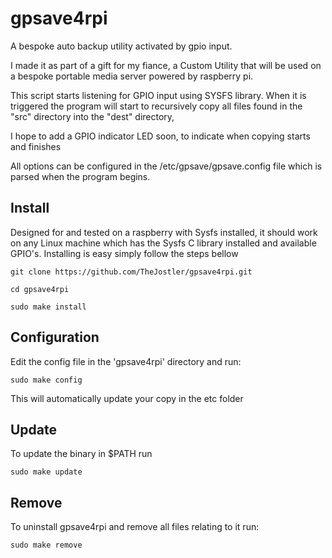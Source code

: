 # gpsave4rpi
A bespoke auto backup utility activated by gpio input.

I made it as part of a gift for my fiance, a Custom Utility that will be used on a bespoke portable media server powered by raspberry pi.

This script starts listening for GPIO input using SYSFS library.
When it is triggered the program will start to recursively copy all files found in the "src" directory into the "dest"
directory, 

I hope to add a GPIO indicator LED soon, to indicate when copying starts and finishes

All options can be configured in the /etc/gpsave/gpsave.config file which is parsed when the program begins.

## Install

Designed for and tested on a raspberry with Sysfs installed, it should work on any Linux machine which has the Sysfs C library installed and available GPIO's.
Installing is easy simply follow the steps bellow

```
git clone https://github.com/TheJostler/gpsave4rpi.git

cd gpsave4rpi

sudo make install
```

## Configuration

Edit the config file in the 'gpsave4rpi' directory and run:

```sudo make config```

This will automatically update your copy in the etc folder

## Update

To update the binary in $PATH run

```sudo make update```

## Remove

To uninstall gpsave4rpi and remove all files relating to it run:

```sudo make remove```
